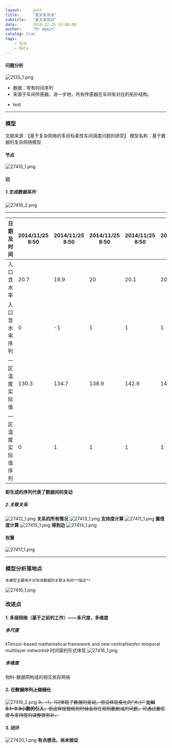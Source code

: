 ```yaml
---
layout:     post
title:      "富文本测试"
subtitle:   "富文本测试"
date:       2020-12-25 24:00:00
author:     "Mr Again"
catalog: true
tags:
    - 生活
    - Meta
---
```



#### 问题分析

![2135_1.png](http://ww1.sinaimg.cn/large/aaad9794gy1gm06s5fs64j20fi078abu.jpg)
-  数据：带有时间序列
- 来源于车间传感器，进一步地，所有传感器在车间有对应的拓扑结构。
* test
***

### 模型
文献来源：【基于复杂网络的多目标柔性车间调度问题的研究】
模型名称：基于数据的复杂网络模型
#### 节点
![27410_1.png](http://ww1.sinaimg.cn/large/aaad9794gy1gm06tssn6pj20fd0eat98.jpg)

#### 边
##### 1.生成数据系列
![27419_2.png](http://ww1.sinaimg.cn/large/aaad9794gy1gm06u82uplj20ky07qgmx.jpg)
***
| 日期及时间 | 2014/11/25 8:50 | 2014/11/25 8:50 | 2014/11/25 8:50 | 2014/11/25 8:50 | 2014/11/25 8:51 | 2014/11/25 8:51 | 2014/11/25 8:51
| --- | --- | --- | --- | --- | --- | --- | --- |
| 入口含水率 | 20.7 | 19.9 | 20 | 20.1 | 20.2 | 20.4 | 20.4 |
| 入口含水率序列 | 0 | -1 | 1 | 1 | 1 | 1 | 0 | 
| 一区温度实际值 | 130.3 | 134.7 | 138.9 | 142.9 | 146.8 | 149 | 148.4 |
| 一区温度实际值序列 | 0 | 1 | 1 | 1 | 1 |  1| -1 |

**即生成的序列代表了数据间的变动**

##### 2.关联关系
![27412_1.png](http://ww1.sinaimg.cn/large/aaad9794gy1gm06uhlznuj20mw08emy8.jpg)
**关系的所有情况**
![27413_1.png](http://ww1.sinaimg.cn/large/aaad9794gy1gm06uo5pm5j20n1052aa5.jpg)
**支持度计算**
![27411_1.png](http://ww1.sinaimg.cn/large/aaad9794gy1gm06uu37rnj20jj03t74i.jpg)
**置信度计算**
![27415_1.png](http://ww1.sinaimg.cn/large/aaad9794gy1gm06v7s0f7j20dt03o0sp.jpg)
**得到边**
![27414_1.png](http://ww1.sinaimg.cn/large/aaad9794gy1gm06vu37qoj20na047wf4.jpg)

#### 权重
![27417_1.png](http://ww1.sinaimg.cn/large/aaad9794gy1gm06w06rbfj20on08a75j.jpg)
***
### 模型分析落地点
~~~~
本模型主要用于对车间数据的关联关系的**描述**
~~~~
![27416_1.png](http://ww1.sinaimg.cn/large/aaad9794gy1gm06wbs5g4j20o207mdhb.jpg)


### 改进点
#### 1. 多层网络（基于之前的工作）——多尺度，多维度
##### 多尺度
《Tensor-based mathematical framework and new centralitiesfor temporal multilayer networks》
时间窗的形式体现
![27418_1.png](http://ww1.sinaimg.cn/large/aaad9794gy1gm06wmbke8j20s80e2tee.jpg)

##### 多维度
物料-数据网构成的相互依存网络

#### 2. ~~在数据序列上做细化~~
![27419_2.png](http://ww1.sinaimg.cn/large/aaad9794gy1gm06wu5uk9j20ky07qgmx.jpg)
~~0，-1，1只体现了数据的变动，但没体现变化的“大小”
**比如0.1~0.9小数的引入**，但这样挖掘规则时候会存在规则数剧减的问题，可通过置信度与支持度的调整做弥补。~~

#### 3. 闭环
![27420_1.png](http://ww1.sinaimg.cn/large/aaad9794gy1gm06x4hhqgj20np04gt9e.jpg)
**有点想法，尚未验证**
